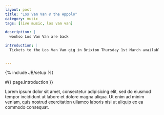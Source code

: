 ```yaml
---
layout: post
title: "Los Van Van @ the Appolo"
category: music
tags: [live music, los van van]

description: |
  woohoo Los Van Van are back

introduction: |
  Tickets to the Los Van Van gig in Brixton Thursday 1st March available from DJ Dr Jim at all our events - no booking fee


---
```

{% include JB/setup %}

#{{ page.introduction }}

Lorem ipsum dolor sit amet, consectetur adipisicing elit, sed do eiusmod tempor
incididunt ut labore et dolore magna aliqua. Ut enim ad minim veniam, quis
nostrud exercitation ullamco laboris nisi ut aliquip ex ea commodo consequat.  
